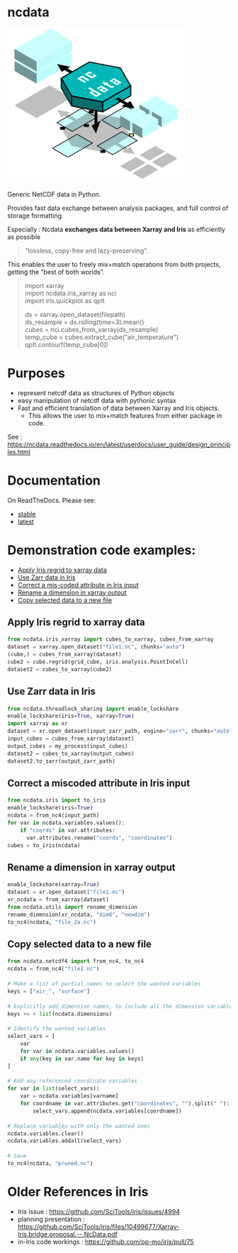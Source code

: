 # ncdata

<img src="docs/_static/ncdata_logo_full.png" alt="ncdata logo" width="400" class="center">

Generic NetCDF data in Python.

Provides fast data exchange between analysis packages, and full control of storage
formatting.

Especially : Ncdata **exchanges data between Xarray and Iris** as efficiently as possible  
> "lossless, copy-free and lazy-preserving".

This enables the user to freely mix+match operations from both projects, getting the
"best of both worlds".
  > import xarray  
  > import ncdata.iris_xarray as nci  
  > import iris.quickplot as qplt  
  >   
  > ds = xarray.open_dataset(filepath)  
  > ds_resample = ds.rolling(time=3).mean()  
  > cubes = nci.cubes_from_xarray(ds_resample)  
  > temp_cube = cubes.extract_cube("air_temperature")  
  > qplt.contourf(temp_cube[0])

# Purposes
  * represent netcdf data as structures of Python objects
  * easy manipulation of netcdf data with pythonic syntax
  * Fast and efficient translation of data between Xarray and Iris objects.
     * This allows the user to mix+match features from either package in code. 

See : https://ncdata.readthedocs.io/en/latest/userdocs/user_guide/design_principles.html

# Documentation
On ReadTheDocs.  Please see: 
  * [stable](https://ncdata.readthedocs.io/en/stable/index.html)
  * [latest](https://ncdata.readthedocs.io/en/latest/index.html)

# Demonstration code examples:
  * [Apply Iris regrid to xarray data](#apply-iris-regrid-to-xarray-data)
  * [Use Zarr data in Iris](#use-zarr-data-in-iris)
  * [Correct a mis-coded attribute in Iris input](#correct-a-miscoded-attribute-in-iris-input)
  * [Rename a dimension in xarray output](#rename-a-dimension-in-xarray-output)
  * [Copy selected data to a new file](#copy-selected-data-to-a-new-file)

## Apply Iris regrid to xarray data
``` python
from ncdata.iris_xarray import cubes_to_xarray, cubes_from_xarray
dataset = xarray.open_dataset("file1.nc", chunks="auto")
(cube,) = cubes_from_xarray(dataset)
cube2 = cube.regrid(grid_cube, iris.analysis.PointInCell)
dataset2 = cubes_to_xarray(cube2)
```

## Use Zarr data in Iris
``` python
from ncdata.threadlock_sharing import enable_lockshare
enable_lockshare(iris=True, xarray=True)
import xarray as xr
dataset = xr.open_dataset(input_zarr_path, engine="zarr", chunks="auto")
input_cubes = cubes_from_xarray(dataset)
output_cubes = my_process(input_cubes)
dataset2 = cubes_to_xarray(output_cubes)
dataset2.to_zarr(output_zarr_path)
``` 

## Correct a miscoded attribute in Iris input
``` python
from ncdata.iris import to_iris
enable_lockshare(iris=True)
ncdata = from_nc4(input_path)
for var in ncdata.variables.values():
    if "coords" in var.attributes:
      var.attributes.rename("coords", "coordinates")
cubes = to_iris(ncdata)
```

## Rename a dimension in xarray output
``` python
enable_lockshare(xarray=True)
dataset = xr.open_dataset("file1.nc")
xr_ncdata = from_xarray(dataset)
from ncdata.utils import rename_dimension
rename_dimension(xr_ncdata, "dim0", "newdim")
to_nc4(ncdata, "file_2a.nc")
```

## Copy selected data to a new file
``` python
from ncdata.netcdf4 import from_nc4, to_nc4
ncdata = from_nc4("file1.nc")

# Make a list of partial names to select the wanted variables
keys = ["air_", "surface"]

# Explicitly add dimension names, to include all the dimension variables
keys += + list(ncdata.dimensions)

# Identify the wanted variables
select_vars = [
    var
    for var in ncdata.variables.values()
    if any(key in var.name for key in keys)
]

# Add any referenced coordinate variables
for var in list(select_vars):
    var = ncdata.variables[varname]
    for coordname in var.attributes.get("coordinates", "").split(" "):
        select_vars.append(ncdata.variables[coordname])

# Replace variables with only the wanted ones
ncdata.variables.clear()
ncdata.variables.addall(select_vars)

# Save
to_nc4(ncdata, "pruned.nc")
```


# Older References in Iris
  * Iris issue : https://github.com/SciTools/iris/issues/4994
  * planning presentation : https://github.com/SciTools/iris/files/10499677/Xarray-Iris.bridge.proposal.--.NcData.pdf
  * in-Iris code workings : https://github.com/pp-mo/iris/pull/75


